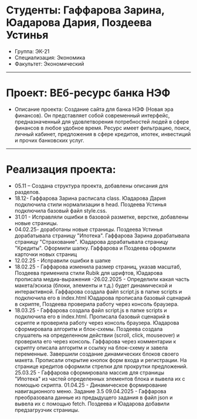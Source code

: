 # Студенты: Гаффарова Зарина, Юадарова Дария, Поздеева Устинья
- Группа: ЭК-21
- Специализация: Экономика
- Факультет: Экономический
---
# Проект: ВЕб-ресурс банка НЭФ
- Описание проекта: Создание сайта для банка НЭФ (Новая эра финансов). Он представляет собой современный интерфейс, предназначенный для удовлетворения потребностей людей в сфере финансов в любое удобное время. Ресурс имеет фильтрацию, поиск, личный кабинет, предложения в сфере кредитов, ипотек, инвестиций и прочих банковских услуг.
---
# Реализация проекта:
- 05.11 – Создана структура проекта, добавлены описания для разделов. 
- 18.12- Гаффарова Зарина расписала class. Юадарова Дария подключила стили нормализации в head. Поздеева Устинья подключила базовый файл style.css.
- 31.01 - Исправляли ошибки в базовой разметке, верстке, добавлены новые страницы.
- 04.02.25- доработаны новые страницы. Поздеева Устинья дорабатывала страницу "Ипотека". Гаффарова Зарина дорабатывала страницу "Страхование". Юадарова дорабатывала страницу "Кредиты". Оформили шапку. Гаффарова и Поздеева оформили карточки новых страниц
- 12.02.25 - Исправили ошибки в шапке
- 18.02.25 - Гаффарова изменила размер страниц, указав масштаб, Поздеева применила стили Rubik для шрифтов, Юадарова прописала медиа-выражения
-26.02.2025 - Определили какая часть макета/эскиза (блоки, элементы и т.д.) будет динамической и интерактивной. 
Гаффарова создала файл script.js в папке scripts и подключила его в index.html
Юадарова прописала базовый сценарий в скрипте, Поздеева проверила работу через консоль браузера.
- 18.03.25 - Гаффарова создала файл script.js в папке scripts и подключила его в index.html. Прописала базовый сценарий в скрипте и проверила работу через консоль браузера. Юадарова сформировала алгоритм и блок-схемы. Поздеева создала слушатель на определенном действии (scroll, click, mouseover) и проверила его через консоль. Гаффарова через комментарии к скрипту описала алгоритм и ссылку на блок-схему и завела переменные. Завершили создание динамических блоков своего макета. Прописали открытие кнопок форм входа и регистрации. На странице кредитов оформили стрелки для прокрутки предложений.
25.03.25 - Гаффарова сформировала массив для страницы "Ипотека" из частей определенных элементов блока и вывела их с помощью скрипта. 
01.04.25 - Динамическое формирование навигационного меню. Задание 3.5
09.04.2025 - Гаффарова преобразовала данные из предыдущего задания в файл json и вывела их с помощью fetch. Поздеева и Юадарова добавили предзагрузчик страницы.